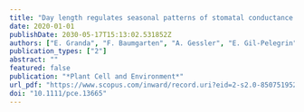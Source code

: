 ```yaml
---
title: "Day length regulates seasonal patterns of stomatal conductance in Quercus species"
date: 2020-01-01
publishDate: 2030-05-17T15:13:02.531852Z
authors: ["E. Granda", "F. Baumgarten", "A. Gessler", "E. Gil-Pelegrin", "J.J. Peguero-Pina", "D. Sancho-Knapik", "N.E. Zimmerman", "V. Resco de Dios"]
publication_types: ["2"]
abstract: ""
featured: false
publication: "*Plant Cell and Environment*"
url_pdf: "https://www.scopus.com/inward/record.uri?eid=2-s2.0-85075195249&doi=10.1111%2fpce.13665&partnerID=40&md5=a73038201f51771718f6fe0cb087d65b"
doi: "10.1111/pce.13665"
---
```



